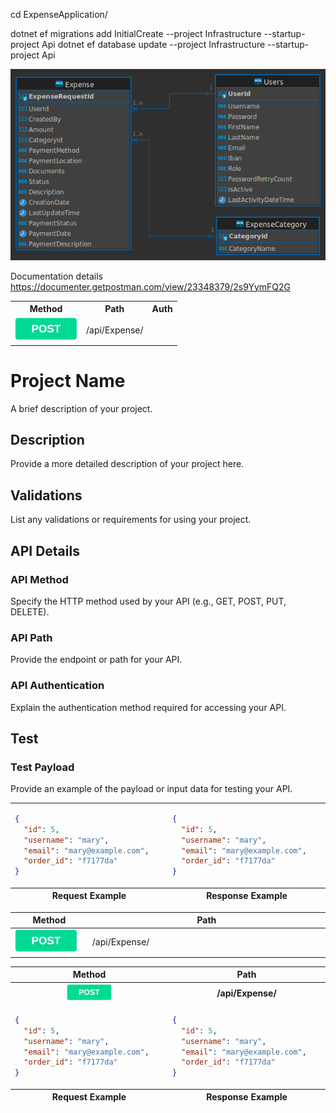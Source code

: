cd ExpenseApplication/

dotnet ef migrations add InitialCreate --project Infrastructure --startup-project Api
dotnet ef database update --project Infrastructure --startup-project Api



![erd.png](.github%2Fassets%2Ferd.png)


Documentation details https://documenter.getpostman.com/view/23348379/2s9YymFQ2G


<table>
  <tr>
    <th>Method</th>
    <th>Path</th>
    <th>Auth</th>
  </tr>
  <tr>
    <td>
      <img src=".github/assets/POST.png" alt="POST" width="100"/>
    </td>    <td>/api/Expense/</td>

  </tr>
</table>

# Project Name

A brief description of your project.

## Description

Provide a more detailed description of your project here.

## Validations

List any validations or requirements for using your project.

## API Details

### API Method

Specify the HTTP method used by your API (e.g., GET, POST, PUT, DELETE).

### API Path

Provide the endpoint or path for your API.

### API Authentication

Explain the authentication method required for accessing your API.

## Test



### Test Payload

Provide an example of the payload or input data for testing your API.



<table>

  <tbody>
  <tr width="600px">
      <td>

```json
{
  "id": 5,
  "username": "mary",
  "email": "mary@example.com",
  "order_id": "f7177da"
}
```
</td>
<td>

```json
{
  "id": 5,
  "username": "mary",
  "email": "mary@example.com",
  "order_id": "f7177da"
}
```

</td>
</tr>

  </tbody>
  <tfoot>
    <tr>
      <th width="500px">Request Example</th>
      <th width="500px">Response Example</th>
    </tr>
  </tfoot>
</table>




<div align="center">
  <table>
    <thead>
        <tr>
          <th width="200px">Method</th>
          <th width="800px">Path </th>
        </tr>
    </thead>
    <tbody>
      <tr width="600px">
        <td>
          <img src=".github/assets/POST.png" alt="POST" width="100px"/>
        </td>
        <td >/api/Expense/</td>
      </tr>
  </table>
</div>








<table>
    <thead>
        <tr>
          <th width="10%">Method</th>
          <th width="40%">Path </th>
        </tr>
    </thead>
    <tbody>
      <tr width="100%">
        <td align="center">
          <img src=".github/assets/POST.png" alt="POST" width="30%"/>
        </td>
        <td align="center"><b>/api/Expense/</b></td>
      </tr>
  <tr width="100%">
      <td>

```json
{
  "id": 5,
  "username": "mary",
  "email": "mary@example.com",
  "order_id": "f7177da"
}
```
</td>
<td>

```json
{
  "id": 5,
  "username": "mary",
  "email": "mary@example.com",
  "order_id": "f7177da"
}
```

</td>
</tr>

  </tbody>
    <tfoot>
        <tr>
        <th width="50%">Request Example</th>
        <th width="50%">Response Example</th>
        </tr>
</table>


